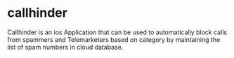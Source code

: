 # callhinder
Callhinder is an ios Application that can be used to automatically block calls from spammers and Telemarketers based on category by maintaining the list of spam numbers in cloud database.

